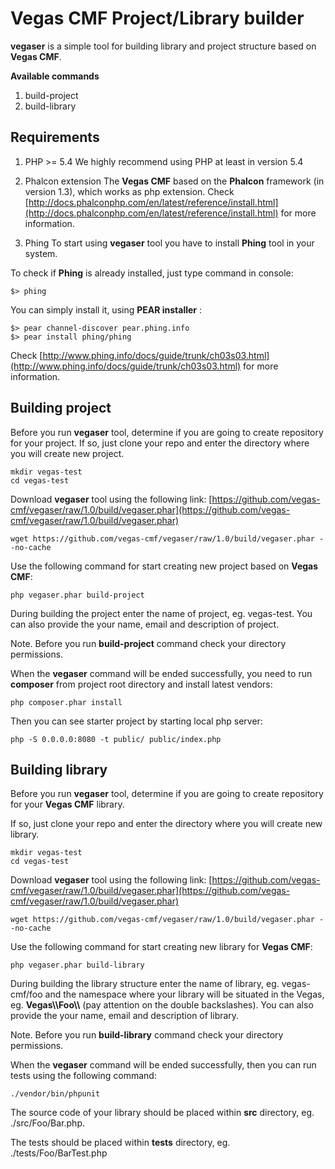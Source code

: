 Vegas CMF Project/Library builder
=========================

**vegaser** is a simple tool for building library and project structure based on **Vegas CMF**.

**Available commands**

1. build-project
2. build-library


Requirements
------------
1. PHP >= 5.4
We highly recommend using PHP at least in version 5.4

2. Phalcon extension
The **Vegas CMF** based on the **Phalcon** framework (in version 1.3), which works as php extension.
Check [http://docs.phalconphp.com/en/latest/reference/install.html](http://docs.phalconphp.com/en/latest/reference/install.html) for more information.

3. Phing
To start using **vegaser** tool you have to install **Phing** tool in your system.

To check if **Phing** is already installed, just type command in console:
```
$> phing
```

You can simply install it, using **PEAR installer** :
```
$> pear channel-discover pear.phing.info
$> pear install phing/phing
```

Check [http://www.phing.info/docs/guide/trunk/ch03s03.html](http://www.phing.info/docs/guide/trunk/ch03s03.html) for more information.


Building project
----------------
Before you run **vegaser** tool, determine if you are going to create repository for your project.
If so, just clone your repo and enter the directory where you will create new project.

```
mkdir vegas-test
cd vegas-test
```

Download **vegaser** tool using the following link: [https://github.com/vegas-cmf/vegaser/raw/1.0/build/vegaser.phar](https://github.com/vegas-cmf/vegaser/raw/1.0/build/vegaser.phar)
```
wget https://github.com/vegas-cmf/vegaser/raw/1.0/build/vegaser.phar --no-cache
```

Use the following command for start creating new project based on **Vegas CMF**:
```
php vegaser.phar build-project
```

During building the project enter the name of project, eg. vegas-test. You can also provide the your name, email and description of project.

Note. Before you run **build-project** command check your directory permissions.

When the **vegaser** command will be ended successfully, you need to run **composer** from project root directory and install
latest vendors:
```
php composer.phar install
```

Then you can see starter project by starting local php server:
```
php -S 0.0.0.0:8080 -t public/ public/index.php
```


Building library
----------------
Before you run **vegaser** tool, determine if you are going to create repository for your **Vegas CMF** library.

If so, just clone your repo and enter the directory where you will create new library.
```
mkdir vegas-test
cd vegas-test
```

Download **vegaser** tool using the following link: [https://github.com/vegas-cmf/vegaser/raw/1.0/build/vegaser.phar](https://github.com/vegas-cmf/vegaser/raw/1.0/build/vegaser.phar)
```
wget https://github.com/vegas-cmf/vegaser/raw/1.0/build/vegaser.phar --no-cache
```

Use the following command for start creating new library for **Vegas CMF**:
```
php vegaser.phar build-library
```

During building the library structure enter the name of library, eg. vegas-cmf/foo and the namespace where your library will be situated in the Vegas, eg. **Vegas\\\Foo\\\\** (pay attention on the double backslashes). You can also provide the your name, email and description of library.

Note. Before you run **build-library** command check your directory permissions.

When the **vegaser** command will be ended successfully, then you can run tests using the following command:
```
./vendor/bin/phpunit
```

The source code of your library should be placed within **src** directory, eg. ./src/Foo/Bar.php.

The tests should be placed within **tests** directory, eg. ./tests/Foo/BarTest.php
